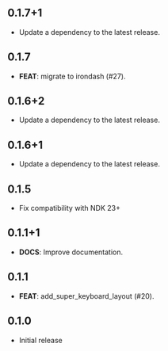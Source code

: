 ## 0.1.7+1

 - Update a dependency to the latest release.

## 0.1.7

 - **FEAT**: migrate to irondash (#27).

## 0.1.6+2

 - Update a dependency to the latest release.

## 0.1.6+1

 - Update a dependency to the latest release.

## 0.1.5

- Fix compatibility with NDK 23+

## 0.1.1+1

 - **DOCS**: Improve documentation.

## 0.1.1

 - **FEAT**: add_super_keyboard_layout (#20).

## 0.1.0

* Initial release

